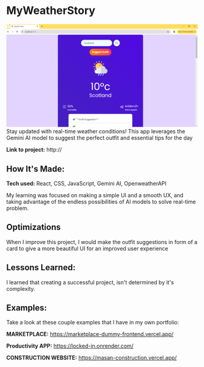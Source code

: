 # MyWeatherStory
![alt text](image.png)
Stay updated with real-time weather conditions! This app leverages the Gemini AI model to suggest the perfect outfit and essential tips for the day

**Link to project:** http://


## How It's Made:

**Tech used:** React, CSS, JavaScript, Gemini AI, OpenweatherAPI

My learning was focused on making a simple UI and a smooth UX, and taking advantage of the endless possibilities of AI models to solve real-time problem.

## Optimizations

When I improve this project, I would make the outfit suggestions in form of a card to give a more beautiful UI for an improved user experience
## Lessons Learned:

I learned that creating a successful project, isn't determined by it's complexity.

## Examples:
Take a look at these couple examples that I have in my own portfolio:

**MARKETPLACE:** https://marketplace-dummy-frontend.vercel.app/

**Productivity APP:** https://locked-in.onrender.com/

**CONSTRUCTION WEBSITE:** https://masan-construction.vercel.app/



